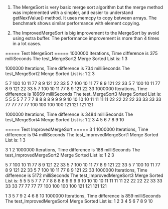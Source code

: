 1) The MergeSort is very basic merge sort algorithm but the merge method was implemented with a 
simpler, and easier to understand getNextValue() method.
It uses memcpy to copy between arrays. 
The benchmark shows similar performance with element copying.

2) The ImprovedMergeSort is big improvement to the MergeSort by avoid using extra buffer.
The performance improvement is more than 4 times in a lot cases.



===== Test MergeSort =====
1000000 Iterations, Time difference is 375 milliSeconds
The test_MergeSort2 Merge Sorted List is:
1 3

1000000 Iterations, Time difference is 734 milliSeconds
The test_MergeSort2 Merge Sorted List is:
1 2 3

5 7 100 10 11 77 8 9 121 22 33 5 7 100 10 11 77 8 9 121 22 33 5 7 100 10 11 77 8 9 121 22 33 5 7 100 10 11 77 8 9 121 22 33
1000000 Iterations, Time difference is 18969 milliSeconds
The test_MergeSort3 Merge Sorted List is:
5 5 5 5 7 7 7 7 8 8 8 8 9 9 9 9 10 10 10 10 11 11 11 11 22 22 22 22 33 33 33 33 77 77 77 77 100 100 100 100 121 121 121 121

1000000 Iterations, Time difference is 3484 milliSeconds
The test_MergeSort4 Merge Sorted List is:
1 2 3 4 5 6 7 8 9 10

===== Test ImprovedMergeSort =====
3 1
1000000 Iterations, Time difference is 94 milliSeconds
The test_ImprovedMergeSort1 Merge Sorted List is:
1 3

3 1 2
1000000 Iterations, Time difference is 188 milliSeconds
The test_ImprovedMergeSort2 Merge Sorted List is:
1 2 3

5 7 100 10 11 77 8 9 121 22 33 5 7 100 10 11 77 8 9 121 22 33 5 7 100 10 11 77 8 9 121 22 33 5 7 100 10 11 77 8 9 121 22 33
1000000 Iterations, Time difference is 5172 milliSeconds
The test_ImprovedMergeSort3 Merge Sorted List is:
5 5 5 5 7 7 7 7 8 8 8 8 9 9 9 9 10 10 10 10 11 11 11 11 22 22 22 22 33 33 33 33 77 77 77 77 100 100 100 100 121 121 121 121

1 3 5 7 9 2 4 6 8 10
1000000 Iterations, Time difference is 859 milliSeconds
The test_ImprovedMergeSort4 Merge Sorted List is:
1 2 3 4 5 6 7 8 9 10
